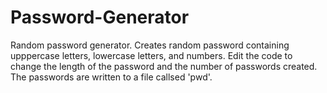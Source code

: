 # Password-Generator
Random password generator.
Creates random password containing upppercase letters, lowercase letters, and numbers. Edit the code to change the length of the password and the number of passwords created. The passwords are written to a file callsed 'pwd'.
